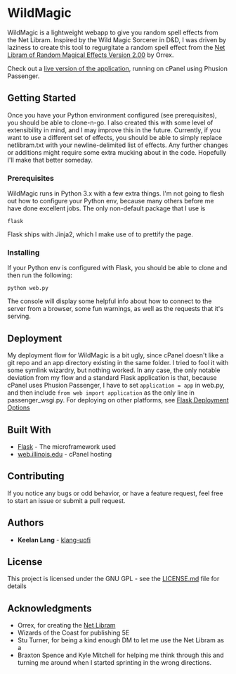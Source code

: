 # WildMagic

WildMagic is a lightweight webapp to give you random spell effects from the Net Libram. Inspired by the Wild Magic Sorcerer in D&D, I was driven by laziness to create this tool to regurgitate a random spell effect from the [Net Libram of Random Magical Effects Version 2.00](https://centralia.aquest.com/downloads/NLRMEv2.pdf) by Orrex.

Check out a [live version of the application](http://wildmagic.web.illinois.edu/), running on cPanel using Phusion Passenger.

## Getting Started

Once you have your Python environment configured (see prerequisites), you should be able to clone-n-go. I also created this with some level of extensibility in mind, and I may improve this in the future. Currently, if you want to use a different set of effects, you should be able to simply replace netlibram.txt with your newline-delimited list of effects. Any further changes or additions might require some extra mucking about in the code. Hopefully I'll make that better someday.

### Prerequisites

WildMagic runs in Python 3.x with a few extra things. I'm not going to flesh out how to configure your Python env, because many others before me have done excellent jobs. The only non-default package that I use is

```
flask
```
Flask ships with Jinja2, which I make use of to prettify the page.

### Installing

If your Python env is configured with Flask, you should be able to clone and then run the following:

```
python web.py
```
The console will display some helpful info about how to connect to the server from a browser, some fun warnings, as well as the requests that it's serving.

## Deployment
My deployment flow for WildMagic is a bit ugly, since cPanel doesn't like a git repo and an app directory existing in the same folder. I tried to fool it with some symlink wizardry, but nothing worked. In any case, the only notable deviation from my flow and a standard Flask application is that, because cPanel uses Phusion Passenger, I have to set `application = app` in web.py, and then include `from web import application` as the only line in passenger_wsgi.py. For deploying on other platforms, see [Flask Deployment Options](http://flask.pocoo.org/docs/1.0/deploying/)

## Built With

* [Flask](http://flask.pocoo.org/) - The microframework used
* [web.illinois.edu](https://web.illinois.edu/) - cPanel hosting

## Contributing

If you notice any bugs or odd behavior, or have a feature request, feel free to start an issue or submit a pull request.

## Authors

* **Keelan Lang** - [klang-uofi](https://github.com/klang-uofi/)

## License

This project is licensed under the GNU GPL - see the [LICENSE.md](LICENSE.md) file for details

## Acknowledgments

* Orrex, for creating the [Net Libram](https://centralia.aquest.com/downloads/NLRMEv2.pdf)
* Wizards of the Coast for publishing 5E
* Stu Turner, for being a kind enough DM to let me use the Net Libram as a 
* Braxton Spence and Kyle Mitchell for helping me think through this and turning me around when I started sprinting in the wrong directions.
